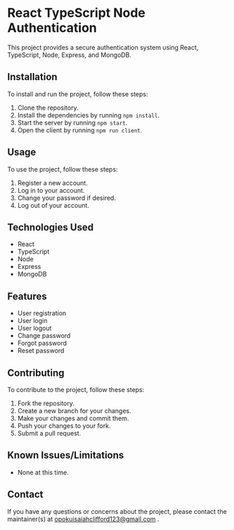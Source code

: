 # React TypeScript Node Authentication

This project provides a secure authentication system using React, TypeScript, Node, Express, and MongoDB.

## Installation

To install and run the project, follow these steps:

1. Clone the repository.
2. Install the dependencies by running `npm install`.
3. Start the server by running `npm start`.
4. Open the client by running `npm run client`.

## Usage

To use the project, follow these steps:

1. Register a new account.
2. Log in to your account.
3. Change your password if desired.
4. Log out of your account.

## Technologies Used

- React
- TypeScript
- Node
- Express
- MongoDB

## Features

- User registration
- User login
- User logout
- Change password
- Forgot password
- Reset password

## Contributing

To contribute to the project, follow these steps:

1. Fork the repository.
2. Create a new branch for your changes.
3. Make your changes and commit them.
4. Push your changes to your fork.
5. Submit a pull request.

## Known Issues/Limitations

- None at this time.

## Contact

If you have any questions or concerns about the project, please contact the maintainer(s) at opokuisaiahclifford123@gmail.com  .